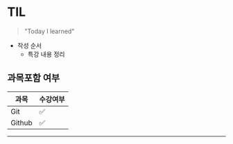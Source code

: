 # TIL

> "Today I learned"

* 작성 순서
  * 특강 내용 정리

## 과목포함 여부

| 과목   | 수강여부           |
| ------ | ------------------ |
| Git    | :white_check_mark: |
| Github | :white_check_mark: |

---

